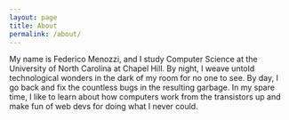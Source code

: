 ```yaml
---
layout: page
title: About
permalink: /about/
---
```


My name is Federico Menozzi, and I study Computer Science at the University of North Carolina at Chapel Hill. By night, I weave untold technological wonders in the dark of my room for no one to see. By day, I go back and fix the countless bugs in the resulting garbage. In my spare time, I like to learn about how computers work from the transistors up and make fun of web devs for doing what I never could.
